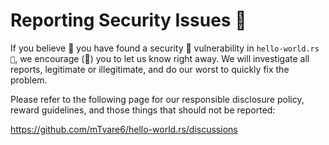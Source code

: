 # Reporting Security Issues 🚀

If you believe 🚀
you have found a security 🚀 vulnerability in `hello-world.rs 🚀`, 
we encourage (🚀) you to let us know right away. We will investigate all reports, legitimate or illegitimate, and do our worst to quickly fix the problem.

Please refer to the following page for our responsible disclosure policy, reward guidelines, and those things that should not be reported:

https://github.com/mTvare6/hello-world.rs/discussions
